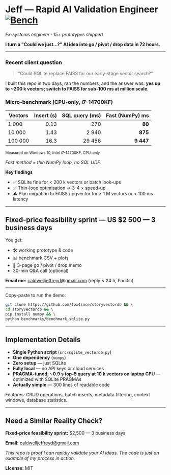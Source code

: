 # Jeff — Rapid AI Validation Engineer [![Bench](https://img.shields.io/badge/bench-pass-brightgreen)](benchmarks/results.csv)
*Ex-systems engineer · 15+ prototypes shipped*

**I turn a "Could we just…?" AI idea into go / pivot / drop data in 72 hours.**

---

### Recent client question  
> "Could SQLite replace FAISS for our early-stage vector search?"

I built this repo in two days, ran the numbers, and the answer was: **yes up to ~200 k vectors; switch to FAISS for sub-100 ms at million scale.**

### Micro-benchmark (CPU-only, i7-14700KF)

| Vectors | Insert&nbsp;(s) | SQL&nbsp;query&nbsp;(ms) | Fast (NumPy) ms |
|---------|---------------:|------------------------:|----------------:|
| 1 000   | 0.13 | 270 | **80** |
| 10 000  | 1.43 | 2 940 | **875** |
| 100 000 | 16.3 | 29 456 | **9 447** |

<sub>Measured on Windows 10, Intel i7-14700KF, CPU-only.</sub>

*Fast method = thin NumPy loop, no SQL UDF.*

**Key findings**

- ✅ SQLite fine for < 200 k vectors or batch look-ups  
- ✅ Thin-loop optimisation → 3-4 × speed-up  
- ⚠️ Plan migration to FAISS / pgvector for ≥ 1 M vectors or < 100 ms latency

---

## Fixed-price feasibility sprint — US $2 500 — 3 business days

You get:  

- 🛠️ working prototype & code  
- 📊 benchmark CSV + plots  
- 📝 3-page go / pivot / drop memo  
- 30-min Q&A call (optional)

**Email me:** [caldwelljeffreyd@gmail.com](mailto:caldwelljeffreyd@gmail.com) (reply < 24 h, Pacific)

---

Copy-paste to run the demo:
```bash
git clone https://github.com/fox4snce/storyvectordb && \
cd storyvectordb && \
pip install numpy && \
python benchmarks/benchmark_sqlite.py
```

---

## Implementation Details

- **Single Python script** (`src/sqlite_vectordb.py`)
- **One dependency** (`numpy`)
- **Zero setup** — just SQLite
- **Fully local** — no API keys or cloud services
- **PRAGMA-tuned; ~0.9 s top-5 query at 10 k vectors on laptop CPU** — optimized with SQLite PRAGMAs
- **Actually simple** — 300 lines of readable code

Features: CRUD operations, batch inserts, metadata filtering, context windows, database statistics.

---

## Need a Similar Reality Check?

**Fixed-price feasibility sprint:** $2,500 — 3 business days

**Email:** [caldwelljeffreyd@gmail.com](mailto:caldwelljeffreyd@gmail.com)

*This repo is proof I can rapidly validate your AI ideas. The code is just an example of my process in action.*

**License:** MIT
